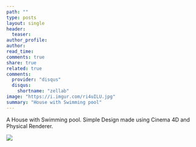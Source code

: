 ```yaml
---
path: ""
type: posts
layout: single
header:
  teaser: 
author_profile: 
author: 
read_time: 
comments: true
share: true
related: true
comments:
  provider: "disqus"
  disqus:
    shortname: "zellab"
image: "https://i.imgur.com/ri4uILU.jpg"
summary: "House with Swimming pool"
---
```


A House with Swimming pool. Simple Design made using Cinema 4D and Physical Renderer.

![](https://i.imgur.com/ri4uILU.jpg)